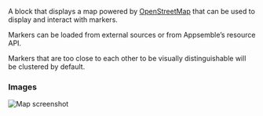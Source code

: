 A block that displays a map powered by [OpenStreetMap](https://www.openstreetmap.org/about) that can
be used to display and interact with markers.

Markers can be loaded from external sources or from Appsemble’s resource API.

Markers that are too close to each other to be visually distinguishable will be clustered by
default.

### Images

![Map screenshot](https://gitlab.com/appsemble/appsemble/-/raw/0.34.20/config/assets/map.png)
